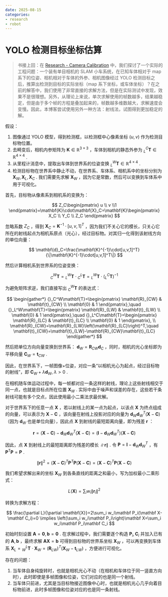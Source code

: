 ```yaml
---
date: 2025-08-15
categories:
- research
- robot
---
```


# YOLO 检测目标坐标估算

> 书接上回：在 [Research - Camera Calibration](../../research/robot/camera_calibration.md) 中，我们探讨了一个实际的工程问题：一个装有单目相机的 SLAM 小车系统，在已知车体相对于 map 系下的位姿、相机相对于车体的外参、相机图像经过 YOLO 检测目标之后，推算出检测到目标的实际坐标（map 系下坐标，或车体坐标）？在之前的解答中，我们使用了非常直接的求解方法，但是在实际测试中发现，效果不是很理想。另外，从理论上来说，单次求解使用的帧数越多，结果越稳定，但是由于多个帧的方程是叠加起来的，帧数越多维数越大，求解速度会变慢。因此，本博客尝试使用另外一种方法：射线法，试图得到更加稳定的解。

<!-- more -->

假设：

1. 图像通过 YOLO 模型，得到检测框，以检测框中心像素坐标 $(u,v)$ 作为检测目标物位置。
2. 去畸变后，相机内参矩阵为 $\mathbf{K}\in\mathbb{R}^{3\times 3}$ ，车体到相机的静态外参为 ${}_L^C\mathbf{T}\in\mathbb{R}^{4\times 4}$ .
3. 从里程计消息中，提取出车体到世界系的位姿变换 ${}_L^W\mathbf{T}\in\mathbb{R}^{4\times 4}$ .
4. 检测目标物在世界系中静止不动，在世界系、车体系、相机系中的坐标分别为 $\mathbf{X}_W,\mathbf{X}_L,\mathbf{X}_C$ . 我们需要先求解 $\mathbf{X}_W$ ，因为它是常数，然后可以变换到车体系中用于可视化。

首先，目标物从像素系到相机系的变换为：

$$
Z_C\begin{pmatrix}
u \\ v \\1
\end{pmatrix}=\mathbf{K}\cdot\mathbf{X}_C=\mathbf{K}\begin{pmatrix}
X_C \\ Y_C \\ Z_C
\end{pmatrix}
$$

忽略系数 $Z_C$ ，得到 $\mathbf{X}_C=\mathbf{K}^{-1}\cdot[u,v,1]^T$ ，因为我们不关心它的模长，只关心它所在的射线起点为相机系原点（光心），经过目标物。对其归一化得到该射线方向的单位向量：

$$
\mathbf{d}_C=\frac{\mathbf{K}^{-1}\cdot[u,v,1]^T}{\|\mathbf{K}^{-1}\cdot[u,v,1]^T\|}
$$

然后计算相机系到世界系的位姿变换：

$$
{}_C^W\mathbf{T}={}_L^W\mathbf{T} \cdot {}_C^L\mathbf{T}={}_L^W\mathbf{T} \cdot \left({}_L^C\mathbf{T}\right)^{-1}
$$

为避免矩阵求逆，我们直接写出 ${}_C^W\mathbf{T}$ 的表达式：

$$
\begin{gather*}
{}_C^W\mathbf{T}=\begin{pmatrix}
\mathbf{R}_{CW} & \mathbf{t}_{CW} \\
\mathbf{0} & 1
\end{pmatrix},\quad
{}_L^W\mathbf{T}=\begin{pmatrix}
\mathbf{R}_{LW} & \mathbf{t}_{LW} \\
\mathbf{0} & 1
\end{pmatrix},\quad
{}_L^C\mathbf{T}=\begin{pmatrix}
\mathbf{R}_{LC} & \mathbf{t}_{LC} \\
\mathbf{0} & 1
\end{pmatrix},
\\ \mathbf{R}_{CW}=\mathbf{R}_{LW}\left(\mathbf{R}_{LC}\right)^T,\quad \mathbf{t}_{CW}=\mathbf{t}_{LW}-\mathbf{R}_{CW}\mathbf{t}_{LC}
\end{gather*}
$$

然后把单位方向向量变换到世界系： $\mathbf{d}_W=\mathbf{R}_{CW}\mathbf{d}_C$ ，同时，相机的光心坐标即为平移向量 $\mathbf{C}_W=\mathbf{t}_{CW}$ .

因此，在世界系下，一帧图像+位姿，对应一条“以相机光心为起点，经过目标物的射线”，即 $\mathbf{C}_W+\lambda\mathbf{d}_W,\;\lambda>0$ .

在相机随车体运动过程中，每一帧都对应一条这样的射线，理论上这些射线相交于同一点，也就是目标点所在位置 $\mathbf{X}_W$ . 实际中由于噪声和误差的存在，这些若干条射线可能有多个交点，因此使用最小二乘法求最优解。

对于世界系下的任意一点 $\mathbf{X}$ ，若以射线上的某一点为起点，以该点 $\mathbf{X}$ 为终点组成的向量，可以表示为 $\mathbf{X}-\mathbf{C}$ ，该向量在射线上投影对应的向量为 $\mathbf{d}_W\mathbf{d}_W^T(\mathbf{X}-\mathbf{C})$ （因为 $\mathbf{d}_W$ 也是单位向量），因此点 $\mathbf{X}$ 到射线的最短距离向量，即为残差 $\mathbf{r}$ ：

$$
\mathbf{r}=(\mathbf{X}-\mathbf{C})-\mathbf{d}_W\mathbf{d}_W^T(\mathbf{X}-\mathbf{C})=(\mathbf{I}-\mathbf{d}_W\mathbf{d}_W^T)(\mathbf{X}-\mathbf{C})
$$

因此，点 $\mathbf{X}$ 到射线上的最短距离即为残差的模长 $\|\mathbf{r}\|$ . 令 $\mathbf{P}=\mathbf{I}-\mathbf{d}_W\mathbf{d}_W^T$ ，有 $\mathbf{P}^T\mathbf{P}=\mathbf{P}$ .

$$
\|\mathbf{r}\|^2=(\mathbf{X}-\mathbf{C})^T\mathbf{P}^T\mathbf{P}(\mathbf{X}-\mathbf{C})=(\mathbf{X}-\mathbf{C})^T\mathbf{P}(\mathbf{X}-\mathbf{C})
$$

我们希望求解出来的坐标 $\mathbf{X}_W$ 到各条直线的距离之和最小，写为加权最小二乘形式：

$$
L(\mathbf{X})=\sum_i w_i\|\mathbf{r}_i\|^2
$$

转换为求解方程：

$$
\frac{\partial L}{\partial \mathbf{X}}=2\sum_i w_i\mathbf P_i(\mathbf X-\mathbf C_i)=0 \implies
\left(\sum_i w_i\mathbf P_i\right)\mathbf X=\sum_i w_i\mathbf P_i\mathbf C_i
$$

初始时刻设置 $\mathbf{A}=\mathbf{0},\mathbf{b}=\mathbf{0}$ . 在求解过程中，我们需要逐个构造 $\mathbf{P}_i,\mathbf{C}_i$ 并加入已有的 $\mathbf{A},\mathbf{b}$ ，最终求解 $\mathbf{A}\mathbf{X}=\mathbf{b}$ 可得到目标物的世界系坐标 $\mathbf{X}_W$ ，可以再变换到车体系 $\mathbf{X}_L={}_W^L\mathbf{T}\cdot\mathbf{X}_W=(\mathbf{R}_{LW})^T(\mathbf{X}_W-\mathbf{t}_{LW})$ ，方便进行可视化。

存在的问题：

1. 当车体自身纯旋转时，也就是相机光心不动（在相机和车体位于同一竖直方向时），此时即使是多帧图像和位姿，它们对应的也是同一个射线。
2. 当车体只前进，尤其是当目标物接近图像中心时，也就是相机光心几乎向着目标物前进，此时多帧图像和位姿对应的也是同一条射线。
